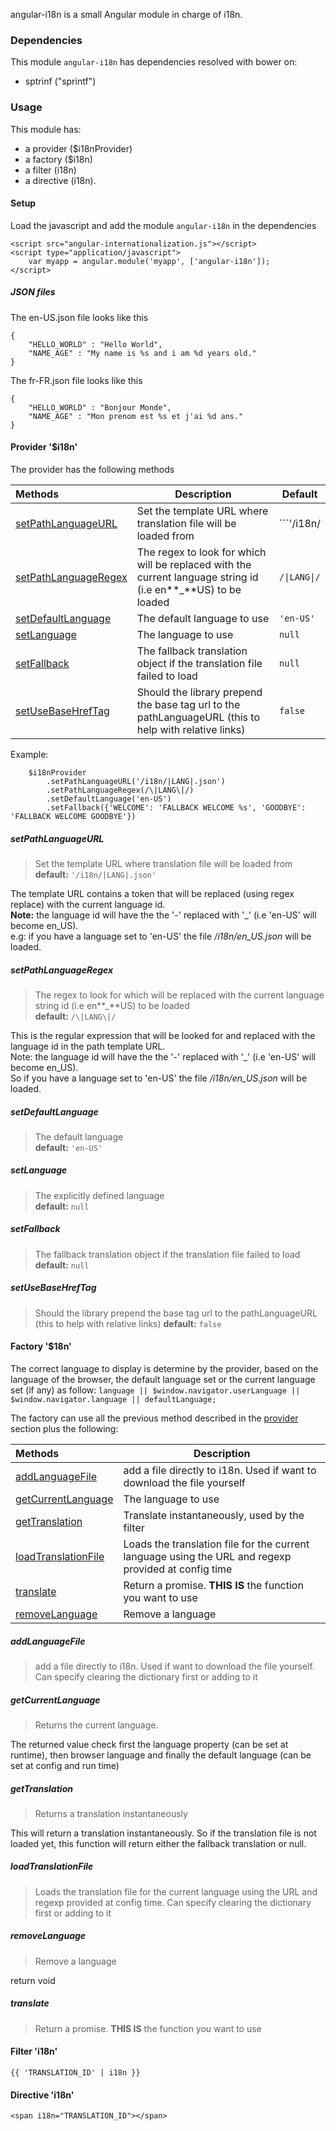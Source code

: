 angular-i18n is a small Angular module in charge of i18n.

### Dependencies

This module ```angular-i18n``` has dependencies resolved with bower on:
* sptrinf ("sprintf")

### Usage

This module has:
* a provider ($i18nProvider) 
* a factory ($i18n) 
* a filter (i18n)
* a directive (i18n).

#### Setup

Load the javascript and add the module ```angular-i18n``` in the dependencies  
```
<script src="angular-internationalization.js"></script>
<script type="application/javascript">
	var myapp = angular.module('myapp', ['angular-i18n']);
</script>
```  

##### JSON files  
The en-US.json file looks like this  
```
{
    "HELLO_WORLD" : "Hello World",
    "NAME_AGE" : "My name is %s and i am %d years old."
}
```

The fr-FR.json file looks like this
```
{
    "HELLO_WORLD" : "Bonjour Monde",
    "NAME_AGE" : "Mon prenom est %s et j'ai %d ans."
}
```

#### Provider '$i18n'
The provider has the following methods

| Methods | Description | Default |
| :-------| ----------- | ------- |
| [setPathLanguageURL](#setpathlanguageurl) | Set the template URL where translation file will be loaded from | ```'/i18n/|LANG|.json'``` |
| [setPathLanguageRegex](#setpathlanguageregex) | The regex to look for which will be replaced with the current language string id (i.e en**_**US) to be loaded | ```/\|LANG\|/``` |
| [setDefaultLanguage](#setdefaultlanguage) | The default language to use | ```'en-US'``` |       
| [setLanguage](#setlanguage) | The language to use | ```null``` |       
| [setFallback](#setfallback) | The fallback translation object if the translation file failed to load | ```null``` |  
| [setUseBaseHrefTag](#setusebasehreftag) | Should the library prepend the base tag url to the pathLanguageURL (this to help with relative links) | ```false``` |  

Example:  
```
    $i18nProvider
    	.setPathLanguageURL('/i18n/|LANG|.json')
        .setPathLanguageRegex(/\|LANG\|/)
        .setDefaultLanguage('en-US')
        .setFallback({'WELCOME': 'FALLBACK WELCOME %s', 'GOODBYE': 'FALLBACK WELCOME GOODBYE'})
```  

##### setPathLanguageURL  
> Set the template URL where translation file will be loaded from  
**default:** ```'/i18n/|LANG|.json'```  

The template URL contains a token that will be replaced (using regex replace) with the current language id.  
**Note:** the language id will have the the '-' replaced with '_' (i.e 'en-US' will become en_US).  
e.g: if you have a language set to 'en-US' the file */i18n/en_US.json* will be loaded.

##### setPathLanguageRegex
> The regex to look for which will be replaced with the current language string id (i.e en**_**US) to be loaded  
**default:** ```/\|LANG\|/```  

This is the regular expression that will be looked for and replaced with the language id in the path template URL.  
Note: the language id will have the the '-' replaced with '_' (i.e 'en-US' will become en_US).  
So if you have a language set to 'en-US' the file */i18n/en_US.json* will be loaded.

##### setDefaultLanguage
> The default language  
**default:** ```'en-US'```

##### setLanguage
> The explicitly defined language  
**default:** ```null```

##### setFallback
> The fallback translation object if the translation file failed to load  
**default:** ```null```

##### setUseBaseHrefTag
> Should the library prepend the base tag url to the pathLanguageURL (this to help with relative links) 
**default:** ```false```

#### Factory '$18n'  
The correct language to display is determine by the provider, based on the language of the browser, the default language set or the current language set (if any) as follow:  ```language || $window.navigator.userLanguage || $window.navigator.language || defaultLanguage;```  

The factory can use all the previous method described in the [provider](#provider-i18n) section plus the following:

| Methods | Description |    
| :-------| ----------- |    
| [addLanguageFile](#addlanguagefile) | add a file directly to i18n. Used if want to download the file yourself |
| [getCurrentLanguage](#getcurrentlanguage) | The language to use |      
| [getTranslation](#gettranslation) | Translate instantaneously, used by the filter |            
| [loadTranslationFile](#loadtranslationfile) | Loads the translation file for the current language using the URL and regexp provided at config time |      
| [translate](#translate) | Return a promise. **THIS IS** the function you want to use |  
| [removeLanguage](#removelanguage) | Remove a language |  

##### addLanguageFile
> add a file directly to i18n. Used if want to download the file yourself. Can specify clearing the dictionary first or adding to it  

##### getCurrentLanguage
> Returns the current language.  

The returned value check first the language property (can be set at runtime), then browser language and finally the default language (can be set at config and run time)

##### getTranslation
> Returns a translation instantaneously  

This will return a translation instantaneously. So if the translation file is not loaded yet, this function will return either the fallback translation or null.

##### loadTranslationFile
> Loads the translation file for the current language using the URL and regexp provided at config time. Can specify clearing the dictionary first or adding to it  

##### removeLanguage
> Remove a language 

return void

##### translate
> Return a promise. **THIS IS** the function you want to use 

#### Filter 'i18n'
```
{{ 'TRANSLATION_ID' | i18n }}  
```

#### Directive 'i18n'
```
<span i18n="TRANSLATION_ID"></span>
```
